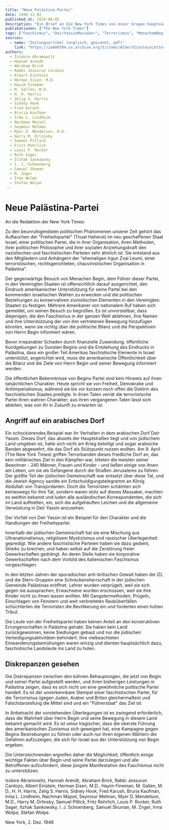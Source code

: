 ```yaml
---
title: "Neue Palästina-Partei"
date: 1948-12-02
published_at: 2024-08-05
description: "Ein Brief an die New York Times von einer Gruppe hauptsächlich jüdischer Intellektueller, die ihre tiefe Besorgnis über den Aufstieg von Menachem Begin und seiner politischen Partei Herut in Palästina zum Ausdruck bringen. Sie argumentieren, dass die Ideologie und die Aktionen der Partei auffallende Ähnlichkeiten mit faschistischen Bewegungen aufweisen, und führen konkrete Beispiele wie das Massaker von Deir Yassin an."
publikationen: ["The New York Times"]
tags: ["Faschismus", "DeirYassinMassaker", "Terrorismus", "MenachemBegin"]
sources:
  - name: "Zeitungsartikel (englisch, gescannt, pdf)"
    link: "https://ia600704.us.archive.org/5/items/AlbertEinsteinLetterToTheNewYorkTimes.December41948/Einstein_Letter_NYT_4_Dec_1948_text.pdf"
authors:
  - Isidore Abramowitz
  - Hannah Arendt
  - Abraham Brick
  - Rabbi Jessurun Cardozo
  - Albert Einstein
  - Herman Eisen, M.D.
  - Hayim Fineman
  - M. Gallen, M.D.
  - H. H. Harris
  - Zelig S. Harris
  - Sidney Hook
  - Fred Karush
  - Bruria Kaufman
  - Irma L. Lindheim
  - Nachman Majsel
  - Seymour Melman
  - Myer D. Mendelson, M.D.
  - Harry M. Orlinsky
  - Samuel Pitlick
  - Fritz Rohrlich
  - Louis P. Rocker
  - Ruth Sager
  - Itzhak Sankowsky
  - I. J. Schoenberg
  - Samuel Shuman
  - M. Znger
  - Irma Wolpe
  - Stefan Wolpe
---
```


# Neue Palästina-Partei

An die Redaktion der New York Times:

Zu den beunruhigendsten politischen Phänomenen unserer Zeit gehört das Auftauchen der "Freiheitspartei" (Tnuat Haherut) im neu geschaffenen Staat Israel, einer politischen Partei, die in ihrer Organisation, ihren Methoden, ihrer politischen Philosophie und ihrer sozialen Anziehungskraft den nazistischen und faschistischen Parteien sehr ähnlich ist. Sie entstand aus den Mitgliedern und Anhängern der "ehemaligen Irgun Zvai Leumi, einer terroristischen, rechtsgerichteten, chauvinistischen Organisation in Palästina".

Der gegenwärtige Besuch von Menachen Begin, dem Führer dieser Partei, in den Vereinigten Staaten ist offensichtlich darauf ausgerichtet, den Eindruck amerikanischer Unterstützung für seine Partei bei den kommenden israelischen Wahlen zu erwecken und die politischen Beziehungen zu konservativen zionistischen Elementen in den Vereinigten Staaten zu festigen. Mehrere Amerikaner von nationalem Ruf haben sich gemeldet, um seinen Besuch zu begrüßen. Es ist unvorstellbar, dass diejenigen, die den Faschismus in der ganzen Welt ablehnen, ihre Namen und ihre Unterstützung der von ihm vertretenen Bewegung hinzufügen könnten, wenn sie richtig über die politische Bilanz und die Perspektiven von Herrn Begin informiert wären.

Bevor irreparabler Schaden durch finanzielle Zuwendung, öffentliche Kundgebungen zu Gunsten Begins und die Entstehung des Eindrucks in Palästina, dass ein großer Teil Amerikas faschistische Elemente in Israel unterstützt, angerichtet wird, muss die amerikanische Öffentlichkeit über die Bilanz und die Ziele von Herrn Begin und seiner Bewegung informiert werden.

Die öffentlichen Bekenntnisse von Begins Partei sind kein Hinweis auf ihren tatsächlichen Charakter. Heute spricht sie von Freiheit, Demokratie und Antiimperialismus, während sie bis vor kurzem noch offen die Doktrin des faschistischen Staates predigte. In ihren Taten verrät die terroristische Partei ihren wahren Charakter; aus ihren vergangenen Taten lässt sich ableiten, was von ihr in Zukunft zu erwarten ist.

## Angriff auf ein arabisches Dorf

Ein schockierendes Beispiel war ihr Verhalten in dem arabischen Dorf Deir Yassin. Dieses Dorf, das abseits der Hauptstraßen liegt und von jüdischem Land umgeben ist, hatte sich nicht am Krieg beteiligt und sogar arabische Banden abgewehrt, die das Dorf als Stützpunkt nutzen wollten. Am 9. April (The New York Times) griffen Terrorbanden dieses friedliche Dorf an, das kein militärisches Ziel in den Kämpfen war, töteten die meisten seiner Bewohner - 240 Männer, Frauen und Kinder - und ließen einige von ihnen am Leben, um sie als Gefangene durch die Straßen Jerusalems zu führen. Der größte Teil der jüdischen Gemeinschaft war entsetzt über diese Tat, und die Jewish Agency sandte ein Entschuldigungstelegramm an König Abdullah von Transjordanien. Doch die Terroristen schämten sich keineswegs für ihre Tat, sondern waren stolz auf dieses Massaker, machten es weithin bekannt und luden alle ausländischen Korrespondenten, die sich im Land aufhielten, ein, sich die aufgehäuften Leichen und die allgemeine Verwüstung in Deir Yassin anzusehen.

Der Vorfall von Deir Yassin ist ein Beispiel für den Charakter und die Handlungen der Freiheitspartei.

Innerhalb der jüdischen Gemeinschaft hat sie eine Mischung aus Ultranationalismus, religiösem Mystizismus und rassischer Überlegenheit gepredigt. Wie andere faschistische Parteien haben sie dazu gedient, Streiks zu brechen, und haben selbst auf die Zerstörung freier Gewerkschaften gedrängt. An deren Stelle haben sie korporative Gewerkschaften nach dem Vorbild des italienischen Faschismus vorgeschlagen.

In den letzten Jahren der sporadischen anti-britischen Gewalt haben die IZL und die Stern-Gruppen eine Schreckensherrschaft in der jüdischen Gemeinde Palästinas eröffnet. Lehrer wurden verprügelt, weil sie sich gegen sie aussprachen, Erwachsene wurden erschossen, weil sie ihre Kinder nicht zu ihnen lassen wollten. Mit Gangstermethoden, Prügeln, Einschlagen von Fenstern und weit verbreiteten Raubüberfällen schüchterten die Terroristen die Bevölkerung ein und forderten einen hohen Tribut.

Die Leute von der Freiheitspartei haben keinen Anteil an den konstruktiven Errungenschaften in Palästina gehabt. Sie haben kein Land zurückgewonnen, keine Siedlungen gebaut und nur die jüdischen Verteidigungsaktivitäten behindert. Ihre vielbeachteten Einwanderungsbemühungen waren winzig und dienten hauptsächlich dazu, faschistische Landsleute ins Land zu holen.

## Diskrepanzen gesehen

Die Diskrepanzen zwischen den kühnen Behauptungen, die jetzt von Begin und seiner Partei aufgestellt werden, und ihren bisherigen Leistungen in Palästina zeigen, dass es sich nicht um eine gewöhnliche politische Partei handelt. Es ist der unverkennbare Stempel einer faschistischen Partei, für die Terrorismus (gegen Juden, Araber und Briten gleichermaßen) und Falschdarstellung die Mittel sind und ein "Führerstaat" das Ziel ist.

In Anbetracht der vorstehenden Überlegungen ist es zwingend erforderlich, dass die Wahrheit über Herrn Begin und seine Bewegung in diesem Land bekannt gemacht wird. Es ist umso tragischer, dass die oberste Führung des amerikanischen Zionismus sich geweigert hat, eine Kampagne gegen Begins Bestrebungen zu führen oder auch nur ihren eigenen Wählern die Gefahren aufzuzeigen, die sich für Israel aus der Unterstützung von Begin ergeben.

Die Unterzeichnenden ergreifen daher die Möglichkeit, öffentlich einige wichtige Fakten über Begin und seine Partei darzulegen und alle Betroffenen aufzufordern, diese jüngste Manifestation des Faschismus nicht zu unterstützen.

Isidore Abramowitz, Hannah Arendt, Abraham Brick, Rabbi Jessurun Cardozo, Albert Einstein, Herman Eisen, M.D., Hayim Fineman, M. Gallen, M. D., H. H. Harris, Zelig S. Harris, Sidney Hook, Fred Karush, Bruria Kaufman, Irma L. Lindheim, Nachman Majsel, Seymour Melman, Myer D. Mendelson, M.D., Harry M. Orlinsky, Samuel Pitlick, Fritz Rohrlich, Louis P. Rocker, Ruth Sager, Itzhak Sankowsky, I. J. Schoenberg, Samuel Shuman, M. Znger, Irma Wolpe, Stefan Wolpe.

New York, 2. Dez. 1948
